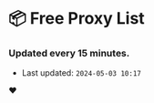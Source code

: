 # :package: Free Proxy List
### Updated every 15 minutes.

- Last updated: `2024-05-03 10:17`

:heart:

